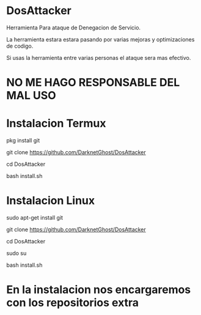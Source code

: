 # DosAttacker
Herramienta Para ataque de Denegacion de Servicio.

La herramienta estara estara pasando por varias mejoras y optimizaciones de codigo.

Si usas la herramienta entre varias personas el ataque sera mas efectivo.

# NO ME HAGO RESPONSABLE DEL MAL USO

# Instalacion Termux
pkg install git

git clone https://github.com/DarknetGhost/DosAttacker

cd DosAttacker

bash install.sh

# Instalacion Linux

sudo apt-get install git

git clone https://github.com/DarknetGhost/DosAttacker

cd DosAttacker

sudo su

bash install.sh

# En la instalacion nos encargaremos con los repositorios extra
